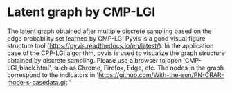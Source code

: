 # Latent graph by CMP-LGI
The latent graph obtained after multiple discrete sampling based on the edge probability set learned by CMP-LGI
Pyvis is a good visual figure structure tool (https://pyvis.readthedocs.io/en/latest/). In the application case of the CPP-LGI algorithm, pyvis is used to visualize the graph structure obtained by discrete sampling. Please use a browser to open 'CMP-LGI_black.html', such as Chrome, Firefox, Edge, etc. The nodes in the graph correspond to the indicators in 'https://github.com/With-the-sun/PN-CRAR-mode-s-casedata.git '
